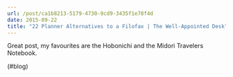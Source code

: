 ```yaml
---
url: /post/ca1b8213-5179-4730-9cd9-3435f1e78f4d
date: 2015-09-22
title: "22 Planner Alternatives to a Filofax | The Well-Appointed Desk"
---
```


Great post, my favourites are the Hobonichi and the Midori Travelers Notebook.



(#blog)